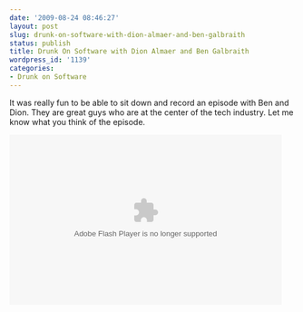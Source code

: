 ```yaml
---
date: '2009-08-24 08:46:27'
layout: post
slug: drunk-on-software-with-dion-almaer-and-ben-galbraith
status: publish
title: Drunk On Software with Dion Almaer and Ben Galbraith
wordpress_id: '1139'
categories:
- Drunk on Software
---
```


It was really fun to be able to sit down and record an episode with Ben and Dion.  They are great guys who are at the center of the tech industry.  Let me know what you think of the episode.

<embed src="http://blip.tv/play/AYGYkT8C" type="application/x-shockwave-flash" width="480" height="300" allowscriptaccess="always" allowfullscreen="true"></embed>
